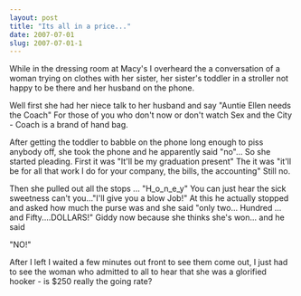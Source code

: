 ```yaml
---
layout: post
title: "Its all in a price..."
date: 2007-07-01
slug: 2007-07-01-1
---
```


While in the dressing room at Macy&apos;s I overheard the a conversation of a woman trying on clothes with her sister, her sister&apos;s toddler in a stroller not happy to be there and her husband on the phone.  

Well first she had her niece talk to her husband and say &quot;Auntie Ellen needs the Coach&quot; For those of you who don&apos;t now or don&apos;t watch Sex and the City - Coach is a brand of hand bag.  

After getting the toddler to babble on the phone long enough to piss anybody off, she took the phone and he apparently said &quot;no&quot;... So she started pleading.  First it was &quot;It&apos;ll be my graduation present&quot;  The it was &quot;it&apos;ll be for all that work I do for your company, the bills, the accounting&quot;  Still no.


Then she pulled out all the stops ... &quot;H_o_n_e_y&quot;  You can just hear the sick sweetness can&apos;t you...&quot;I&apos;ll give you a blow Job!&quot;  At this he actually stopped and asked how much the purse was and she said &quot;only two... Hundred ... and Fifty....DOLLARS!&quot;  Giddy now because she thinks she&apos;s won... and he said 

&quot;NO!&quot;

After I left I waited a few minutes out front to see them come out, I just had to see the woman who admitted to all to hear that she was a glorified hooker - is $250 really the going rate?
